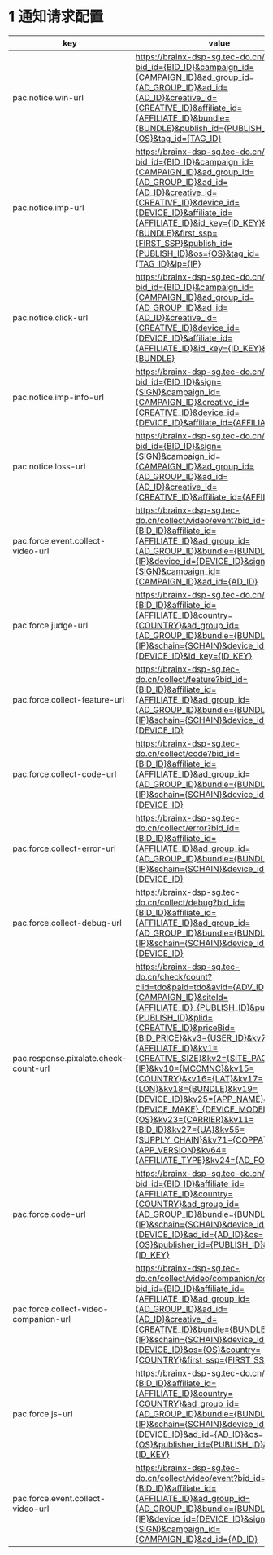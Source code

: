 # 1 通知请求配置

| key                                   | value                                                                                                                                                                                                                                                                                                                                                                                                                                                                                                                                                              |
| ------------------------------------- | ------------------------------------------------------------------------------------------------------------------------------------------------------------------------------------------------------------------------------------------------------------------------------------------------------------------------------------------------------------------------------------------------------------------------------------------------------------------------------------------------------------------------------------------------------------------ |
| pac.notice.win-url                    | https://brainx-dsp-sg.tec-do.cn/win?bid_id={BID_ID}&campaign_id={CAMPAIGN_ID}&ad_group_id={AD_GROUP_ID}&ad_id={AD_ID}&creative_id={CREATIVE_ID}&affiliate_id={AFFILIATE_ID}&bundle={BUNDLE}&publish_id={PUBLISH_ID}&os={OS}&tag_id={TAG_ID}                                                                                                                                                                                                                                                                                                                        |
| pac.notice.imp-url                    | https://brainx-dsp-sg.tec-do.cn/imp?bid_id={BID_ID}&campaign_id={CAMPAIGN_ID}&ad_group_id={AD_GROUP_ID}&ad_id={AD_ID}&creative_id={CREATIVE_ID}&device_id={DEVICE_ID}&affiliate_id={AFFILIATE_ID}&id_key={ID_KEY}&bundle={BUNDLE}&first_ssp={FIRST_SSP}&publish_id={PUBLISH_ID}&os={OS}&tag_id={TAG_ID}&ip={IP}                                                                                                                                                                                                                                                    |
| pac.notice.click-url                  | https://brainx-dsp-sg.tec-do.cn/click?bid_id={BID_ID}&campaign_id={CAMPAIGN_ID}&ad_group_id={AD_GROUP_ID}&ad_id={AD_ID}&creative_id={CREATIVE_ID}&device_id={DEVICE_ID}&affiliate_id={AFFILIATE_ID}&id_key={ID_KEY}&bundle={BUNDLE}                                                                                                                                                                                                                                                                                                                                |
| pac.notice.imp-info-url               | https://brainx-dsp-sg.tec-do.cn/imp-info?bid_id={BID_ID}&sign={SIGN}&campaign_id={CAMPAIGN_ID}&creative_id={CREATIVE_ID}&device_id={DEVICE_ID}&affiliate_id={AFFILIATE_ID}                                                                                                                                                                                                                                                                                                                                                                                         |
| pac.notice.loss-url                   | https://brainx-dsp-sg.tec-do.cn/loss?bid_id={BID_ID}&sign={SIGN}&campaign_id={CAMPAIGN_ID}&ad_group_id={AD_GROUP_ID}&ad_id={AD_ID}&creative_id={CREATIVE_ID}&affiliate_id={AFFILIATE_ID}                                                                                                                                                                                                                                                                                                                                                                           |
| pac.force.event.collect-video-url     | https://brainx-dsp-sg.tec-do.cn/collect/video/event?bid_id={BID_ID}&affiliate_id={AFFILIATE_ID}&ad_group_id={AD_GROUP_ID}&bundle={BUNDLE}&ip={IP}&device_id={DEVICE_ID}&sign={SIGN}&campaign_id={CAMPAIGN_ID}&ad_id={AD_ID}                                                                                                                                                                                                                                                                                                                                        |
| pac.force.judge-url                   | https://brainx-dsp-sg.tec-do.cn/f?bid_id={BID_ID}&affiliate_id={AFFILIATE_ID}&country={COUNTRY}&ad_group_id={AD_GROUP_ID}&bundle={BUNDLE}&ip={IP}&schain={SCHAIN}&device_id={DEVICE_ID}&id_key={ID_KEY}                                                                                                                                                                                                                                                                                                                                                            |
| pac.force.collect-feature-url         | https://brainx-dsp-sg.tec-do.cn/collect/feature?bid_id={BID_ID}&affiliate_id={AFFILIATE_ID}&ad_group_id={AD_GROUP_ID}&bundle={BUNDLE}&ip={IP}&schain={SCHAIN}&device_id={DEVICE_ID}                                                                                                                                                                                                                                                                                                                                                                                |
| pac.force.collect-code-url            | https://brainx-dsp-sg.tec-do.cn/collect/code?bid_id={BID_ID}&affiliate_id={AFFILIATE_ID}&ad_group_id={AD_GROUP_ID}&bundle={BUNDLE}&ip={IP}&schain={SCHAIN}&device_id={DEVICE_ID}                                                                                                                                                                                                                                                                                                                                                                                   |
| pac.force.collect-error-url           | https://brainx-dsp-sg.tec-do.cn/collect/error?bid_id={BID_ID}&affiliate_id={AFFILIATE_ID}&ad_group_id={AD_GROUP_ID}&bundle={BUNDLE}&ip={IP}&schain={SCHAIN}&device_id={DEVICE_ID}                                                                                                                                                                                                                                                                                                                                                                                  |
| pac.force.collect-debug-url           | https://brainx-dsp-sg.tec-do.cn/collect/debug?bid_id={BID_ID}&affiliate_id={AFFILIATE_ID}&ad_group_id={AD_GROUP_ID}&bundle={BUNDLE}&ip={IP}&schain={SCHAIN}&device_id={DEVICE_ID}                                                                                                                                                                                                                                                                                                                                                                                  |
| pac.response.pixalate.check-count-url | https://brainx-dsp-sg.tec-do.cn/check/count?clid=tdo&paid=tdo&avid={ADV_ID}&caid={CAMPAIGN_ID}&siteId={AFFILIATE_ID}_{PUBLISH_ID}&publisherId={PUBLISH_ID}&plid={CREATIVE_ID}&priceBid={BID_PRICE}&kv3={USER_ID}&kv7={AFFILIATE_ID}&kv1={CREATIVE_SIZE}&kv2={SITE_PAGE}&kv4={IP}&kv10={MCCMNC}&kv15={COUNTRY}&kv16={LAT}&kv17={LON}&kv18={BUNDLE}&kv19={DEVICE_ID}&kv25={APP_NAME}&kv28={DEVICE_MAKE}_{DEVICE_MODEL}&kv26={OS}&kv23={CARRIER}&kv11={BID_ID}&kv27={UA}&kv55={SUPPLY_CHAIN}&kv71={COPPA}&kv62={APP_VERSION}&kv64={AFFILIATE_TYPE}&kv24={AD_FORMAT_2} |
| pac.force.code-url                    | https://brainx-dsp-sg.tec-do.cn/fc?bid_id={BID_ID}&affiliate_id={AFFILIATE_ID}&country={COUNTRY}&ad_group_id={AD_GROUP_ID}&bundle={BUNDLE}&ip={IP}&schain={SCHAIN}&device_id={DEVICE_ID}&ad_id={AD_ID}&os={OS}&publisher_id={PUBLISH_ID}&id_key={ID_KEY}                                                                                                                                                                                                                                                                                                           |
| pac.force.collect-video-companion-url | https://brainx-dsp-sg.tec-do.cn/collect/video/companion/count?bid_id={BID_ID}&affiliate_id={AFFILIATE_ID}&ad_group_id={AD_GROUP_ID}&ad_id={AD_ID}&creative_id={CREATIVE_ID}&bundle={BUNDLE}&ip={IP}&schain={SCHAIN}&device_id={DEVICE_ID}&os={OS}&country={COUNTRY}&first_ssp={FIRST_SSP}                                                                                                                                                                                                                                                                          |
| pac.force.js-url                      | https://brainx-dsp-sg.tec-do.cn/fj?bid_id={BID_ID}&affiliate_id={AFFILIATE_ID}&country={COUNTRY}&ad_group_id={AD_GROUP_ID}&bundle={BUNDLE}&ip={IP}&schain={SCHAIN}&device_id={DEVICE_ID}&ad_id={AD_ID}&os={OS}&publisher_id={PUBLISH_ID}&id_key={ID_KEY}                                                                                                                                                                                                                                                                                                           |
| pac.force.event.collect-video-url     | https://brainx-dsp-sg.tec-do.cn/collect/video/event?bid_id={BID_ID}&affiliate_id={AFFILIATE_ID}&ad_group_id={AD_GROUP_ID}&bundle={BUNDLE}&ip={IP}&device_id={DEVICE_ID}&sign={SIGN}&campaign_id={CAMPAIGN_ID}&ad_id={AD_ID}                                                                                                                                                                                                                                                                                                                                        |
